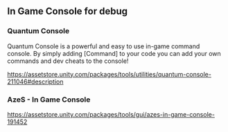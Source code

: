 ## In Game Console for debug


### Quantum Console

Quantum Console is a powerful and easy to use in-game command console. By simply adding [Command] to your code you can add your own commands and dev cheats to the console!



https://assetstore.unity.com/packages/tools/utilities/quantum-console-211046#description


### AzeS - In Game Console
https://assetstore.unity.com/packages/tools/gui/azes-in-game-console-191452

